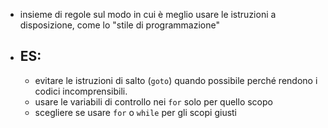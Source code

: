 - insieme di regole sul modo in cui è meglio usare le istruzioni a disposizione, come lo "stile di programmazione"
- ## ES:
	- evitare le istruzioni di salto (`goto`) quando possibile perché rendono i codici incomprensibili.
	- usare le variabili di controllo nei `for` solo per quello scopo
	- scegliere se usare `for` o `while` per gli scopi giusti 